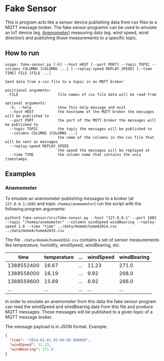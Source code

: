 # Fake Sensor

This is program acts like a sensor device publishing data from csv files to a MQTT message broker.
The fake sensor programm can be used to emulate an IoT device (eg. [Anemometer](https://en.wikipedia.org/wiki/Anemometer)) measuring data (eg. wind speed, wind direction) and publishing those measurements to a specific topic.

## How to run

```
usage: fake-sensor.py [-h] --host HOST [--port PORT] --topic TOPIC --columns COLUMNS [COLUMNS ...] [--replay-speed REPLAY_SPEED] [--time TIME] FILE [FILE ...]

Send data from a csv file to a topic in an MQTT broker

positional arguments:
  FILE                  file names of csv file data will be read from

optional arguments:
  -h, --help            show this help message and exit
  --host HOST           the hostname of the MQTT broker the messages will be published to
  --port PORT           the port of the MQTT broker the messages will be published to
  --topic TOPIC         the topic the messages will be published to
  --columns COLUMNS [COLUMNS ...]
                        the name of the columns in the csv file that will be sent as messages
  --replay-speed REPLAY_SPEED
                        the speed the messages will be replayed at
  --time TIME           the column name that contains the unix timestamps
```

## Examples

### Anemometer
To emulate an anemometer publishing messages to a broker (at `127.0.0.1:1883` and topic `/homea/anemometer`) run the script with the following program arguments:
```shell script
python3 fake-sensor/src/fake-sensor.py --host "127.0.0.1" --port 1883 --topic "/homea/anemometer" --columns windSpeed windBearing --replay-speed 1.0 --time "time" ../data/HomeA/homeA2014.csv ../data/HomeA/homeA2015.csv 
```

The file `./data/HomeA/homeA2014.csv` contains a set of sensor measurements like temperature, humidity, windSpeed, windBearing, etc.

| time        | temperature | ... | windSpeed | windBearing |
| -----------| ----- | --- |  ---  |  ---  |
| 1388552400 | 16.67 | ... | 11.23 |  271.0  |
| 1388556000 | 16.19 | ... | 9.92  |  268.0  |
| 1388559600 | 15.69 | ... | 8.92  |  266.0  |
|     ...    |  ...  | ... |  ...  |  ...  |

In order to emulate an anemometer from this data the fake sensor program can read the windSpeed and windBearing data from this file and produce MQTT messages.
Those messages will be published to a given topic of a MQTT message broker.

The message payload is in JSON format. Example:
```json
{
  "time": "2014-01-01 05:00:00.000000",
  "windSpeed": 11.23,
  "windBearing": 271.0
}
```